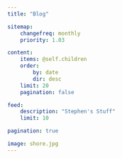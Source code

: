 ```yaml
---
title: "Blog"

sitemap:
    changefreq: monthly
    priority: 1.03

content:
    items: @self.children
    order:
        by: date
        dir: desc
    limit: 20
    pagination: false

feed:
    description: "Stephen's Stuff"
    limit: 10

pagination: true

image: shore.jpg
---
```


